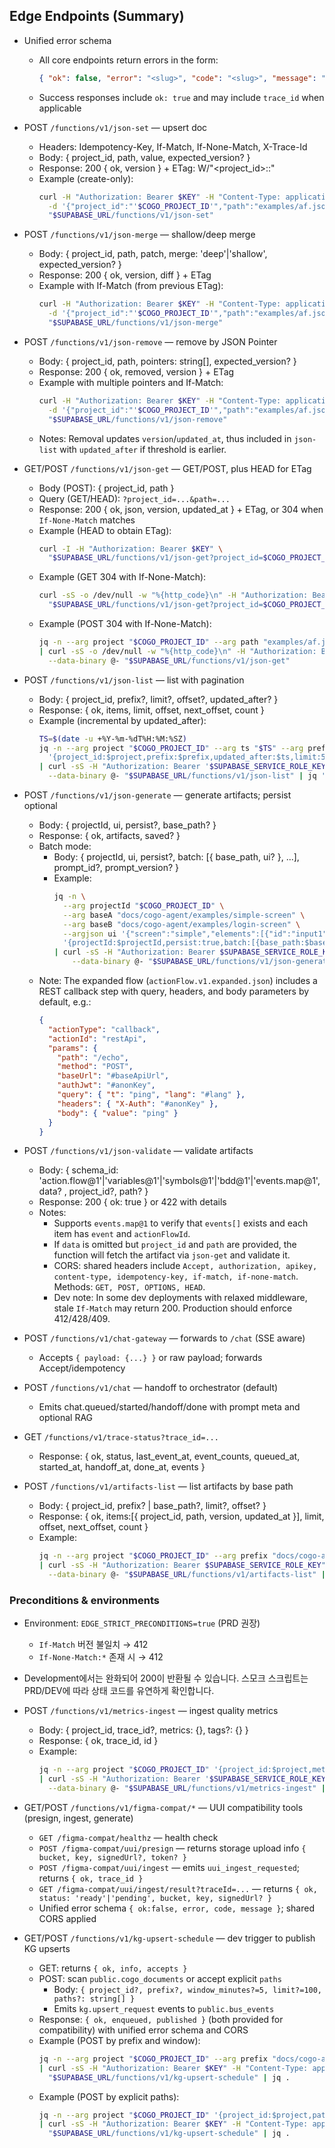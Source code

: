 ## Edge Endpoints (Summary)
- Unified error schema
  - All core endpoints return errors in the form:
    ```json
    { "ok": false, "error": "<slug>", "code": "<slug>", "message": "<human readable>", "trace_id": "<uuid>?" }
    ```
  - Success responses include `ok: true` and may include `trace_id` when applicable


- POST `/functions/v1/json-set` — upsert doc
  - Headers: Idempotency-Key, If-Match, If-None-Match, X-Trace-Id
  - Body: { project_id, path, value, expected_version? }
  - Response: 200 { ok, version } + ETag: W/"<project_id>:<path>:<version>"
  - Example (create-only):
    ```bash
    curl -H "Authorization: Bearer $KEY" -H "Content-Type: application/json" -H "If-None-Match: *" \
      -d '{"project_id":"'$COGO_PROJECT_ID'","path":"examples/af.json","value":{"a":1}}' \
      "$SUPABASE_URL/functions/v1/json-set"
    ```

- POST `/functions/v1/json-merge` — shallow/deep merge
  - Body: { project_id, path, patch, merge: 'deep'|'shallow', expected_version? }
  - Response: 200 { ok, version, diff } + ETag
  - Example with If-Match (from previous ETag):
    ```bash
    curl -H "Authorization: Bearer $KEY" -H "Content-Type: application/json" -H "If-Match: $ETAG" \
      -d '{"project_id":"'$COGO_PROJECT_ID'","path":"examples/af.json","patch":{"b":2},"merge":"deep"}' \
      "$SUPABASE_URL/functions/v1/json-merge"
    ```

- POST `/functions/v1/json-remove` — remove by JSON Pointer
  - Body: { project_id, path, pointers: string[], expected_version? }
  - Response: 200 { ok, removed, version } + ETag
  - Example with multiple pointers and If-Match:
    ```bash
    curl -H "Authorization: Bearer $KEY" -H "Content-Type: application/json" -H "If-Match: $ETAG" \
      -d '{"project_id":"'$COGO_PROJECT_ID'","path":"examples/af.json","pointers":["/a","/b"]}' \
      "$SUPABASE_URL/functions/v1/json-remove"
    ```
  - Notes: Removal updates `version`/`updated_at`, thus included in `json-list` with `updated_after` if threshold is earlier.

- GET/POST `/functions/v1/json-get` — GET/POST, plus HEAD for ETag
  - Body (POST): { project_id, path }
  - Query (GET/HEAD): `?project_id=...&path=...`
  - Response: 200 { ok, json, version, updated_at } + ETag, or 304 when `If-None-Match` matches
  - Example (HEAD to obtain ETag):
    ```bash
    curl -I -H "Authorization: Bearer $KEY" \
      "$SUPABASE_URL/functions/v1/json-get?project_id=$COGO_PROJECT_ID&path=examples/af.json"
    ```
  - Example (GET 304 with If-None-Match):
    ```bash
    curl -sS -o /dev/null -w "%{http_code}\n" -H "Authorization: Bearer $KEY" -H "If-None-Match: $ETAG" \
      "$SUPABASE_URL/functions/v1/json-get?project_id=$COGO_PROJECT_ID&path=examples/af.json"
    ```
  - Example (POST 304 with If-None-Match):
    ```bash
    jq -n --arg project "$COGO_PROJECT_ID" --arg path "examples/af.json" '{project_id:$project,path:$path}' \
    | curl -sS -o /dev/null -w "%{http_code}\n" -H "Authorization: Bearer $KEY" -H "If-None-Match: $ETAG" -H "Content-Type: application/json" \
      --data-binary @- "$SUPABASE_URL/functions/v1/json-get"
    ```

- POST `/functions/v1/json-list` — list with pagination
  - Body: { project_id, prefix?, limit?, offset?, updated_after? }
  - Response: { ok, items, limit, offset, next_offset, count }
  - Example (incremental by updated_after):
    ```bash
    TS=$(date -u +%Y-%m-%dT%H:%M:%SZ)
    jq -n --arg project "$COGO_PROJECT_ID" --arg ts "$TS" --arg prefix "docs/cogo-agent/examples/simple-screen/" \
      '{project_id:$project,prefix:$prefix,updated_after:$ts,limit:5}' \
    | curl -sS -H "Authorization: Bearer '$SUPABASE_SERVICE_ROLE_KEY'" -H "Content-Type: application/json" \
      --data-binary @- "$SUPABASE_URL/functions/v1/json-list" | jq '{ok,count,next_offset,items: (.items|map(.path))}'
    ```

- POST `/functions/v1/json-generate` — generate artifacts; persist optional
  - Body: { projectId, ui, persist?, base_path? }
  - Response: { ok, artifacts, saved? }
  - Batch mode:
    - Body: { projectId, ui, persist?, batch: [{ base_path, ui? }, ...], prompt_id?, prompt_version? }
    - Example:
      ```bash
      jq -n \
        --arg projectId "$COGO_PROJECT_ID" \
        --arg baseA "docs/cogo-agent/examples/simple-screen" \
        --arg baseB "docs/cogo-agent/examples/login-screen" \
        --argjson ui '{"screen":"simple","elements":[{"id":"input1","type":"textField","binding":"uiState.inputText"},{"id":"btnSend","type":"button","onTap":{"eventType":"onTap","symbol":"chat.send","params":{"text":"#_uiState.inputText"}}}]}' \
        '{projectId:$projectId,persist:true,batch:[{base_path:$baseA},{base_path:$baseB}],ui:$ui}' \
      | curl -sS -H "Authorization: Bearer $SUPABASE_SERVICE_ROLE_KEY" -H "Content-Type: application/json" \
          --data-binary @- "$SUPABASE_URL/functions/v1/json-generate" | jq .
      ```
  - Note: The expanded flow (`actionFlow.v1.expanded.json`) includes a REST callback step with query, headers, and body parameters by default, e.g.:
    ```json
    {
      "actionType": "callback",
      "actionId": "restApi",
      "params": {
        "path": "/echo",
        "method": "POST",
        "baseUrl": "#baseApiUrl",
        "authJwt": "#anonKey",
        "query": { "t": "ping", "lang": "#lang" },
        "headers": { "X-Auth": "#anonKey" },
        "body": { "value": "ping" }
      }
    }
    ```

- POST `/functions/v1/json-validate` — validate artifacts
  - Body: { schema_id: 'action.flow@1'|'variables@1'|'symbols@1'|'bdd@1'|'events.map@1', data? , project_id?, path? }
  - Response: 200 { ok: true } or 422 with details
  - Notes:
    - Supports `events.map@1` to verify that `events[]` exists and each item has `event` and `actionFlowId`.
    - If `data` is omitted but `project_id` and `path` are provided, the function will fetch the artifact via `json-get` and validate it.
    - CORS: shared headers include `Accept, authorization, apikey, content-type, idempotency-key, if-match, if-none-match`. Methods: `GET, POST, OPTIONS, HEAD`.
    - Dev note: In some dev deployments with relaxed middleware, stale `If-Match` may return 200. Production should enforce 412/428/409.

- POST `/functions/v1/chat-gateway` — forwards to `/chat` (SSE aware)
  - Accepts `{ payload: {...} }` or raw payload; forwards Accept/idempotency

- POST `/functions/v1/chat` — handoff to orchestrator (default)
  - Emits chat.queued/started/handoff/done with prompt meta and optional RAG

- GET `/functions/v1/trace-status?trace_id=...`
  - Response: { ok, status, last_event_at, event_counts, queued_at, started_at, handoff_at, done_at, events }

- POST `/functions/v1/artifacts-list` — list artifacts by base path
  - Body: { project_id, prefix? | base_path?, limit?, offset? }
  - Response: { ok, items:[{ project_id, path, version, updated_at }], limit, offset, next_offset, count }
  - Example:
    ```bash
    jq -n --arg project "$COGO_PROJECT_ID" --arg prefix "docs/cogo-agent/examples/simple-screen/" '{project_id:$project,prefix:$prefix,limit:20}' \
    | curl -sS -H "Authorization: Bearer $SUPABASE_SERVICE_ROLE_KEY" -H "Content-Type: application/json" \
      --data-binary @- "$SUPABASE_URL/functions/v1/artifacts-list" | jq .
    ```

### Preconditions & environments
- Environment: `EDGE_STRICT_PRECONDITIONS=true` (PRD 권장)
  - `If-Match` 버전 불일치 → 412
  - `If-None-Match:*` 존재 시 → 412
- Development에서는 완화되어 200이 반환될 수 있습니다. 스모크 스크립트는 PRD/DEV에 따라 상태 코드를 유연하게 확인합니다.

- POST `/functions/v1/metrics-ingest` — ingest quality metrics
  - Body: { project_id, trace_id?, metrics: {}, tags?: {} }
  - Response: { ok, trace_id, id }
  - Example:
    ```bash
    jq -n --arg project "$COGO_PROJECT_ID" '{project_id:$project,metrics:{validate_pass_rate:0.98,gen_ms:4200},tags:{runner:"corpus"}}' \
    | curl -sS -H "Authorization: Bearer '$SUPABASE_SERVICE_ROLE_KEY'" -H "Content-Type: application/json" \
      --data-binary @- "$SUPABASE_URL/functions/v1/metrics-ingest" | jq .
    ```

- GET/POST `/functions/v1/figma-compat/*` — UUI compatibility tools (presign, ingest, generate)
  - `GET /figma-compat/healthz` — health check
  - `POST /figma-compat/uui/presign` — returns storage upload info `{ bucket, key, signedUrl?, token? }`
  - `POST /figma-compat/uui/ingest` — emits `uui_ingest_requested`; returns `{ ok, trace_id }`
  - `GET /figma-compat/uui/ingest/result?traceId=...` — returns `{ ok, status: 'ready'|'pending', bucket, key, signedUrl? }`
  - Unified error schema `{ ok:false, error, code, message }`; shared CORS applied

- GET/POST `/functions/v1/kg-upsert-schedule` — dev trigger to publish KG upserts
  - GET: returns `{ ok, info, accepts }`
  - POST: scan `public.cogo_documents` or accept explicit `paths`
    - Body: `{ project_id?, prefix?, window_minutes?=5, limit?=100, paths?: string[] }`
    - Emits `kg.upsert_request` events to `public.bus_events`
  - Response: `{ ok, enqueued, published }` (both provided for compatibility) with unified error schema and CORS
  - Example (POST by prefix and window):
    ```bash
    jq -n --arg project "$COGO_PROJECT_ID" --arg prefix "docs/cogo-agent/examples/" '{project_id:$project,prefix:$prefix,window_minutes:5,limit:10}' \
    | curl -sS -H "Authorization: Bearer $KEY" -H "Content-Type: application/json" --data-binary @- \
      "$SUPABASE_URL/functions/v1/kg-upsert-schedule" | jq .
    ```
  - Example (POST by explicit paths):
    ```bash
    jq -n --arg project "$COGO_PROJECT_ID" '{project_id:$project,paths:["docs/cogo-agent/examples/simple-screen/actionFlow.v1.json"]}' \
    | curl -sS -H "Authorization: Bearer $KEY" -H "Content-Type: application/json" --data-binary @- \
      "$SUPABASE_URL/functions/v1/kg-upsert-schedule" | jq .
    ```


